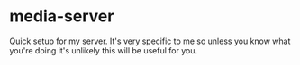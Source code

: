 # media-server

Quick setup for my server. It's very specific to me so unless you know what you're doing it's unlikely this will be useful for you.
